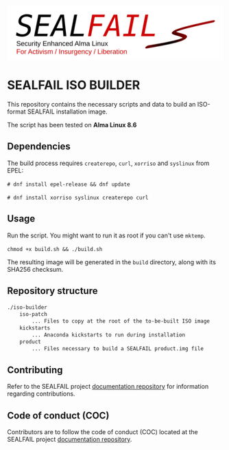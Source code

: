 ![SEALFAIL logo](logo-transparent.png) 

# SEALFAIL ISO BUILDER

This repository contains the necessary scripts and data to build an ISO-format SEALFAIL installation image.

The script has been tested on **Alma Linux 8.6**

## Dependencies

The build process requires `createrepo`, `curl`, `xorriso` and `syslinux` from EPEL:

`# dnf install epel-release && dnf update`

`# dnf install xorriso syslinux createrepo curl`

## Usage

Run the script. You might want to run it as root if you can't use `mktemp`.

`chmod +x build.sh && ./build.sh`

The resulting image will be generated in the `build` directory, along with its SHA256 checksum.

## Repository structure

```
./iso-builder
	iso-patch
		... Files to copy at the root of the to-be-built ISO image
	kickstarts
		... Anaconda kickstarts to run during installation
	product
		... Files necessary to build a SEALFAIL product.img file
```

## Contributing

Refer to the SEALFAIL project [documentation repository](https://github.com/SEALFAIL/Documentation) for information regarding contributions.

## Code of conduct (COC)

Contributors are to follow the code of conduct (COC) located at the SEALFAIL project [documentation repository](https://github.com/SEALFAIL/Documentation).
